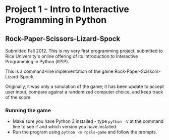 # Project 1 - Intro to Interactive Programming in Python
## Rock-Paper-Scissors-Lizard-Spock

Submitted Fall 2012.
This is my very first programming project, submitted to Rice University's online offering of its Introduction to Interactive Programming in Python (IIPIP).

This is a command-line implementation of the game Rock-Paper-Scissors-Lizard-Spock.

Originally, it was only a simulation of the game; it has been update to accept user input, compare against a randomized computer choice, and keep track of the score.

### Running the game
- Make sure you have Python 3 installed - type `python -V` at the command line to see if and which version you have installed.
- Run the program using `python -m rpsls-game` and follow the prompts.
